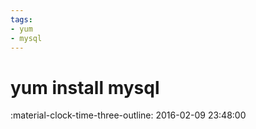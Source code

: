 ```yaml
---
tags:
- yum
- mysql
---
```


# yum install mysql

:material-clock-time-three-outline: 2016-02-09 23:48:00